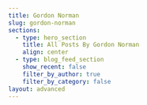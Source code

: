 ```yaml
---
title: Gordon Norman
slug: gordon-norman
sections:
  - type: hero_section
    title: All Posts By Gordon Norman
    align: center
  - type: blog_feed_section
    show_recent: false
    filter_by_author: true
    filter_by_category: false
layout: advanced
---
```

